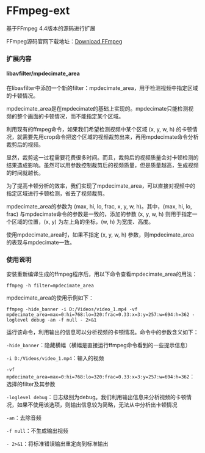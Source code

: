 # FFmpeg-ext

基于FFmpeg 4.4版本的源码进行扩展

FFmpeg源码官网下载地址：[Download FFmpeg](http://ffmpeg.org/download.html#releases)

### 扩展内容

#### libavfilter/mpdecimate_area

在libavfilter中添加一个新的filter：mpdecimate_area，用于检测视频中指定区域的卡顿情况。

mpdecimate_area是在mpdecimate的基础上实现的。mpdecimate只能检测视频的整个画面的卡顿情况，而不能指定某个区域。

利用现有的ffmpeg命令，如果我们希望检测视频中某个区域 (x, y, w, h) 的卡顿情况，就需要先用crop命令把这个区域的视频裁剪出来，再用mpdecimate命令分析裁剪后的视频。

显然，裁剪这一过程需要花费很多时间。而且，裁剪后的视频质量会对卡顿检测的结果造成影响。虽然可以用参数控制裁剪后的视频质量，但是质量越高，生成视频的时间就越长。

为了提高卡顿分析的效率，我们实现了mpdecimate_area，可以直接对视频中的指定区域进行卡顿检测，省去了视频裁剪。

mpdecimate_area的参数为 (max, hi, lo, frac, x, y, w, h)。其中，(max, hi, lo, frac) 与mpdecimate命令的参数是一致的，添加的参数 (x, y, w, h) 则用于指定一个区域的位置，(x, y) 为左上角的坐标，(w, h) 为宽度、高度。

使用mpdecimate_area时，如果不指定 (x, y, w, h) 参数，则mpdecimate_area的表现与mpdecimate一致。

### 使用说明

安装重新编译生成的ffmpeg程序后，用以下命令查看mpdecimate_area的用法：

`ffmpeg -h filter=mpdecimate_area`

mpdecimate_area的使用示例如下：

`ffmpeg -hide_banner -i D:/Videos/video_1.mp4 -vf mpdecimate_area=max=0:hi=768:lo=320:frac=0.33:x=3:y=257:w=694:h=362 -loglevel debug -an -f null - 2>&1`

运行该命令，利用输出的信息可以分析视频的卡顿情况。命令中的参数含义如下：

`-hide_banner`：隐藏横幅（横幅是直接运行ffmpeg命令看到的一些提示信息）

`-i D:/Videos/video_1.mp4`：输入的视频

 `-vf mpdecimate_area=max=0:hi=768:lo=320:frac=0.33:x=3:y=257:w=694:h=362`：选择的filter及其参数

`-loglevel debug`：日志级别为debug。我们利用输出信息来分析视频的卡顿情况，如果不使用该选项，则输出信息较为简略，无法从中分析出卡顿情况

`-an`：去除音频

`-f null`：不生成输出视频

`- 2>&1`：将标准错误输出重定向到标准输出

